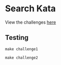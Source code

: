 # Search Kata

View the challenges [here](CHALLENGE.md)

## Testing 

`make challenge1`

`make challenge2`
